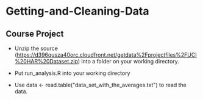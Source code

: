 # Getting-and-Cleaning-Data


## Course Project

- Unzip the source (https://d396qusza40orc.cloudfront.net/getdata%2Fprojectfiles%2FUCI%20HAR%20Dataset.zip) into a folder on your working directory.

- Put run_analysis.R into your working directory

- Use data <- read.table("data_set_with_the_averages.txt") to read the data.
